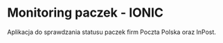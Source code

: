 # Monitoring paczek - IONIC

Aplikacja do sprawdzania statusu paczek firm Poczta Polska oraz InPost.